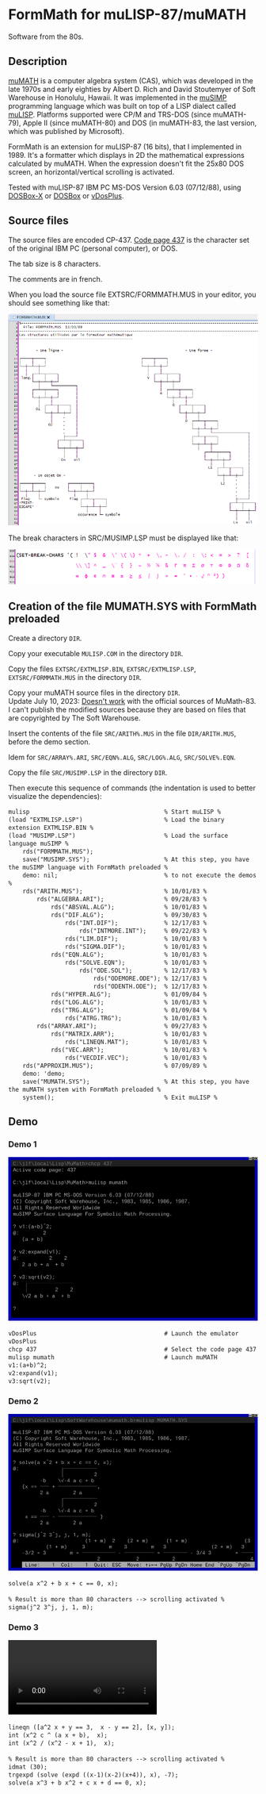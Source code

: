 FormMath for muLISP-87/muMATH
=============================

Software from the 80s.

Description
-----------

[muMATH][mumath] is a computer algebra system (CAS), which was developed in the late 1970s and early eighties by Albert D. Rich and David Stoutemyer of Soft Warehouse in Honolulu, Hawaii.
It was implemented in the [muSIMP][musimp] programming language which was built on top of a LISP dialect called [muLISP][mulisp]. 
Platforms supported were CP/M and TRS-DOS (since muMATH-79), Apple II (since muMATH-80) and DOS (in muMATH-83, the last version, which was published by Microsoft).

FormMath is an extension for muLISP-87 (16 bits), that I implemented in 1989. 
It's a formatter which displays in 2D the mathematical expressions calculated by muMATH.
When the expression doesn't fit the 25x80 DOS screen, an horizontal/vertical scrolling is activated.

Tested with muLISP-87 IBM PC MS-DOS Version 6.03 (07/12/88), using [DOSBox-X][dosbox-x] or [DOSBox][dosbox] or [vDosPlus][vdosplus].

Source files
------------

The source files are encoded CP-437.
[Code page 437][wikipedia_cp437] is the character set of the original IBM PC (personal computer), or DOS.

The tab size is 8 characters.

The comments are in french.

When you load the source file EXTSRC/FORMMATH.MUS in your editor, you should see something like that:

![FORMMATH.MUS](DEMO/formmath-source-lucida_console.png)

The break characters in SRC/MUSIMP.LSP must be displayed like that:

![Break characters](DEMO/CP-437-lucida_console.png)


Creation of the file MUMATH.SYS with FormMath preloaded
-------------------------------------------------------

Create a directory `DIR`. 

Copy your executable `MULISP.COM` in the directory `DIR`.

Copy the files `EXTSRC/EXTMLISP.BIN`, `EXTSRC/EXTMLISP.LSP`, `EXTSRC/FORMMATH.MUS` in the directory `DIR`. 

Copy your muMATH source files in the directory `DIR`.  
Update July 10, 2023: [Doesn't work](https://github.com/jlfaucher/FormMath/issues/1)
with the official sources of MuMath-83.  
I can't publish the modified sources because they are based on files that are
copyrighted by The Soft Warehouse.

Insert the contents of the file `SRC/ARITH%.MUS` in the file `DIR/ARITH.MUS`, before the demo section.   

Idem for `SRC/ARRAY%.ARI`, `SRC/EQN%.ALG`, `SRC/LOG%.ALG`, `SRC/SOLVE%.EQN`. 

Copy the file `SRC/MUSIMP.LSP` in the directory `DIR`.

Then execute this sequence of commands (the indentation is used to better visualize the dependencies):

    mulisp                                      % Start muLISP %
    (load "EXTMLISP.LSP")                       % Load the binary extension EXTMLISP.BIN %
    (load "MUSIMP.LSP")                         % Load the surface language muSIMP %
        rds("FORMMATH.MUS");
        save("MUSIMP.SYS");                     % At this step, you have the muSIMP language with FormMath preloaded %
        demo: nil;                              % to not execute the demos %
        rds("ARITH.MUS");                       % 10/01/83 %
            rds("ALGEBRA.ARI");                 % 09/28/83 %
                rds("ABSVAL.ALG");              % 10/01/83 %
                rds("DIF.ALG");                 % 09/30/83 %
                    rds("INT.DIF");             % 12/17/83 %
                        rds("INTMORE.INT");     % 09/22/83 %
                    rds("LIM.DIF");             % 10/01/83 %
                    rds("SIGMA.DIF");           % 10/01/83 %
                rds("EQN.ALG");                 % 10/01/83 %
                    rds("SOLVE.EQN");           % 10/01/83 %
                        rds("ODE.SOL");         % 12/17/83 %
                            rds("ODEMORE.ODE"); % 12/17/83 %
                            rds("ODENTH.ODE");  % 12/17/83 %
                rds("HYPER.ALG");               % 01/09/84 %
                rds("LOG.ALG");                 % 10/01/83 %
                rds("TRG.ALG");                 % 01/09/84 %
                    rds("ATRG.TRG");            % 10/01/83 %
            rds("ARRAY.ARI");                   % 09/27/83 %
                rds("MATRIX.ARR");              % 10/01/83 %
                    rds("LINEQN.MAT");          % 10/01/83 %
                rds("VEC.ARR");                 % 10/01/83 %
                    rds("VECDIF.VEC");          % 10/01/83 %
        rds("APPROXIM.MUS");                    % 07/09/89 %
        demo: 'demo;
        save("MUMATH.SYS");                     % At this step, you have the muMATH system with FormMath preloaded %
        system();                               % Exit muLISP %

        
Demo
----

### Demo 1

![Demo 1](DEMO/formmath-demo1.png)

    vDosPlus                                    # Launch the emulator vDosPlus
    chcp 437                                    # Select the code page 437
    mulisp mumath                               # Launch muMATH
    v1:(a+b)^2;
    v2:expand(v1);
    v3:sqrt(v2);

### Demo 2

![Demo 2](DEMO/formmath-demo2.png)

    solve(a x^2 + b x + c == 0, x);

    % Result is more than 80 characters --> scrolling activated %
    sigma(j^2 3^j, j, 1, m);

### Demo 3

<video src="DEMO/formmath-demo3.mov" placeholder="DEMO/formmath-demo3.mov" autoplay loop controls title="Demo 3">
    Sorry, your browser doesn't support HTML 5 video.
</video>

    lineqn ([a^2 x + y == 3,  x - y == 2], [x, y]);
    int (x^2 c ^ (a x + b),  x);
    int (x^2 / (x^2 - x + 1),  x);

    % Result is more than 80 characters --> scrolling activated %
    idmat (30);
    trgexpd (solve (expd ((x-1)(x-2)(x+4)), x), -7);
    solve(a x^3 + b x^2 + c x + d == 0, x);


[dosbox]: https://www.dosbox.com/wiki/Main_Page "DOSBox"
[dosbox-x]: https://dosbox-x.com/ "DOSBox-X"
[mulisp]: http://www.edm2.com/index.php/MuLISP "muLISP"
[mumath]: https://en.wikipedia.org/wiki/MuMATH "muMATH"
[musimp]: http://hopl.info/showlanguage2.prx?exp=2265 "muSIMP"
[vdosplus]: http://vdosplus.org "vDosPlus"
[wikipedia_cp437]: https://en.wikipedia.org/wiki/Code_page_437 "Wikipedia Code Page 437"
